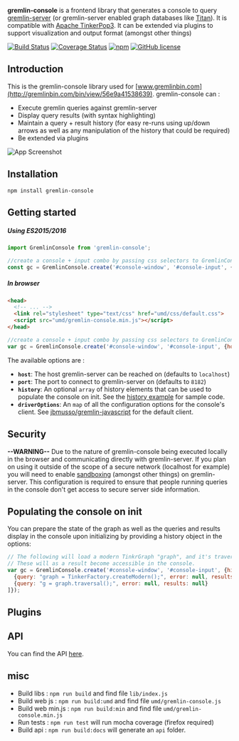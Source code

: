 **gremlin-console** is a frontend library that generates a console to query [gremlin-server](https://www.apache.org/dyn/closer.lua/incubator/tinkerpop/3.1.1-incubating/apache-gremlin-server-3.1.1-incubating-bin.zip) (or gremlin-server enabled graph databases like [Titan](http://thinkaurelius.github.io/titan/)). It is compatible with [Apache TinkerPop3](http://tinkerpop.incubator.apache.org/). It can be extended via plugins to support visualization and output format (amongst other things)

[![Build Status](https://travis-ci.org/PommeVerte/gremlin-console-js.svg?branch=master)](https://travis-ci.org/PommeVerte/gremlin-console-js) [![Coverage Status](https://coveralls.io/repos/github/PommeVerte/gremlin-console-js/badge.svg?branch=master)](https://coveralls.io/github/PommeVerte/gremlin-console-js?branch=master)    [![npm](https://img.shields.io/npm/v/gremlin-console.svg)](https://www.npmjs.com/package/gremlin-console) [![GitHub license](https://img.shields.io/badge/license-Apache%202-blue.svg)](https://raw.githubusercontent.com/PommeVerte/gremlin-console-js/master/LICENSE.txt) 

## Introduction

This is the gremlin-console library used for [www.gremlinbin.com](http://gremlinbin.com/bin/view/56e9a41538639). 
gremlin-console can :
- Execute gremlin queries against gremlin-server
- Display query results (with syntax highlighting)
- Maintain a query + result history (for easy re-runs using up/down arrows as well as any manipulation of the history that could be required)
- Be extended via plugins

![App Screenshot](http://pommeverte.github.io/images/screenshot.png)

## Installation

```shell
npm install gremlin-console
```


## Getting started

##### Using ES2015/2016
```javascript
import GremlinConsole from 'gremlin-console';

//create a console + input combo by passing css selectors to GremlinConsole
const gc = GremlinConsole.create('#console-window', '#console-input', {host: "localhost", port: 8182});
```

##### In browser
```html
<head>
  <!-- ... -->
  <link rel="stylesheet" type="text/css" href="umd/css/default.css">
  <script src="umd/gremlin-console.min.js"></script>
</head>
```
```javascript
//create a console + input combo by passing css selectors to GremlinConsole
var gc = GremlinConsole.create('#console-window', '#console-input', {host: "localhost", port: 8182});
```
The available options are :
- **`host`**: The host gremlin-server can be reached on (defaults to `localhost`)
- **`port`**: The port to connect to gremlin-server on (defaults to `8182`)
- **`history`**: An optional `array` of history elements that can be used to populate the console on init. See the [history example](https://github.com/PommeVerte/gremlin-console-js/blob/master/examples/history.html#L117-L130) for sample code.
- **`driverOptions`**: An `map` of all the configuration options for the console's client. See [jbmusso/gremlin-javascript](https://github.com/jbmusso/gremlin-javascript) for the default client.


## Security
**--WARNING--** Due to the nature of gremlin-console being executed locally in the browser and communicating directly with gremlin-server. If you plan on using it outside of the scope of a secure network (localhost for example) you will need to enable [sandboxing](http://tinkerpop.apache.org/docs/3.1.1-incubating/reference/#_security) (amongst other things) on gremlin-server. This configuration is required to ensure that people running queries in the console don't get access to secure server side information.


## Populating the console on init
You can prepare the state of the graph as well as the queries and results display in the console upon initializing by providing a history object in the options:
```javascript
// The following will load a modern TinkrGraph "graph", and it's traversal "g".
// These will as a result become accessible in the console.
var gc = GremlinConsole.create('#console-window', '#console-input', {history : [
  {query: "graph = TinkerFactory.createModern();", error: null, results: null},
  {query: "g = graph.traversal();", error: null, results: null}
]});
```


## Plugins


## API
You can find the API [here](http://pommeverte.github.io/gremlin-console-js/).


## misc
- Build libs : `npm run build` and find file `lib/index.js`
- Build web js : `npm run build:umd` and find file `umd/gremlin-console.js`
- Build web min.js : `npm run build:min` and find file `umd/gremlin-console.min.js`
- Run tests : `npm run test` will run mocha coverage (firefox required)
- Build api : `npm run build:docs` will generate an `api` folder. 
